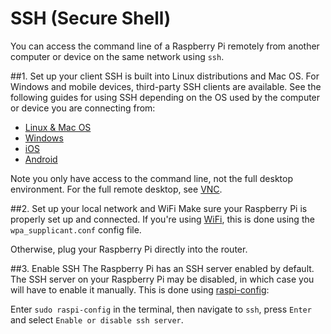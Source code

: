 # SSH (Secure Shell)

You can access the command line of a Raspberry Pi remotely from another computer or device on the same network using `ssh`.

##1. Set up your client
SSH is built into Linux distributions and Mac OS. For Windows and mobile devices, third-party SSH clients are available. See the following guides for using SSH depending on the OS used by the computer or device you are connecting from:

- [Linux & Mac OS](unix.md)
- [Windows](windows.md)
- [iOS](ios.md)
- [Android](android.md)

Note you only have access to the command line, not the full desktop environment. For the full remote desktop, see [VNC](../vnc/README.md).

##2. Set up your local network and WiFi
Make sure your Raspberry Pi is properly set up and connected. If you're using [WiFi](../../configuration/wireless/wireless-cli.md), this is done using the `wpa_supplicant.conf` config file. 

Otherwise, plug your Raspberry Pi directly into the router.

##3. Enable SSH
The Raspberry Pi has an SSH server enabled by default. The SSH server on your Raspberry Pi may be disabled, in which case you will have to enable it manually. This is done using [raspi-config](../../configuration/raspi-config.md):

Enter `sudo raspi-config` in the terminal, then navigate to `ssh`, press `Enter` and select `Enable or disable ssh server`.


